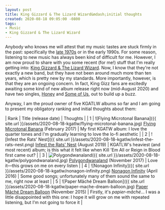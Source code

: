 ```yaml
---
layout: post
title: King Gizzard & The Lizard Wizard&mdash;initial thoughts
created: 2020-08-18 09:05:00 -0800
tags:
- Music
- King Gizzard & The Lizard Wizard
---
```

Anybody who knows me will attest that my music tastes are stuck firmly in the past: specifically the [late 1970s][bad-reputation] or in the early 1990s. For some reason, listening to new music has always been kind of difficult for me. However, I am now proud to share with you some recent (for me!) stuff that I'm really getting into: [King Gizzard & The Lizard Wizard][king-gizzard]. Now, I know that they're not exactly a new band, but they have not been around much more than ten years, which is pretty new by my standards. More importantly, however, is that they are an ongoing concern. In fact, King Gizz fans are excitedly awaiting some kind of new album release right now (mid-August 2020) and have two singles, [Honey][honey] and [Some of Us][some-of-us], out to build up a buzz.

Anyway, I am the proud owner of five KGATLW albums so far and I am going to present my obligatory ranking and initial thoughts about them:

| Rank | Title (release date) | Thoughts |
| 1 | ![Flying Microtonal Banana]({{ site.url }}/assets/2020-08-18-kgatlw/flying-microtonal-banana.jpg) [Flying Microtonal Banana][flying-microtonal-banana] (February 2017) | My first KGATW album: I love the quarter tones and I'm gradually learning to love the lo-fi aesthetic |
| 2 | ![Infest the Rats' Nest]({{ site.url }}/assets/2020-08-18-kgatlw/infest-the-rats-nest.png) [Infest the Rats' Nest][infest-the-rats-nest] (August 2019) | KGATLW's heaviest (and most recent) album; is this what it felt like when Kill 'Em All or Reign in Blood first came out? |
| 3 | ![Polygondwanaland]({{ site.url }}/assets/2020-08-18-kgatlw/polygondwanaland.jpg) [Polygondwanaland][polygondwanaland] (November 2017) | Love it&mdash;this grows on me on every listen |
| 4 | ![Nonagon Infinity]({{ site.url }}/assets/2020-08-18-kgatlw/nonagon-infinity.png) [Nonagon Infinity][nonagon-infinity] (April 2016) | Some good songs; unfortunately many of them sound the same to me, right now at least |
| 5 | ![Paper M&acirc;ch&eacute; Dream Balloon]({{ site.url }}/assets/2020-08-18-kgatlw/paper-mache-dream-balloon.jpg) [Paper M&acirc;ch&eacute; Dream Balloon][paper-mache-dream-balloon] (November 2015) | Firstly, it's _papier-m&acirc;ch&eacute;_&hellip; I was a little disappointed with this one: I hope it will grow on me with repeated listening, but I'm not going to force it |

[bad-reputation]: https://en.wikipedia.org/wiki/Bad_Reputation_(Thin_Lizzy_album)
[flying-microtonal-banana]: https://en.wikipedia.org/wiki/Flying_Microtonal_Banana
[honey]: https://youtu.be/ADj2jDqT4uY
[infest-the-rats-nest]: https://en.wikipedia.org/wiki/Infest_the_Rats%27_Nest
[king-gizzard]: https://kinggizzardandthelizardwizard.com/
[nonagon-infinity]: https://en.wikipedia.org/wiki/Nonagon_Infinity
[paper-mache-dream-balloon]: https://en.wikipedia.org/wiki/Paper_M%C3%A2ch%C3%A9_Dream_Balloon
[polygondwanaland]: https://en.wikipedia.org/wiki/Polygondwanaland
[some-of-us]: https://youtu.be/R0BEw4pqvAo

